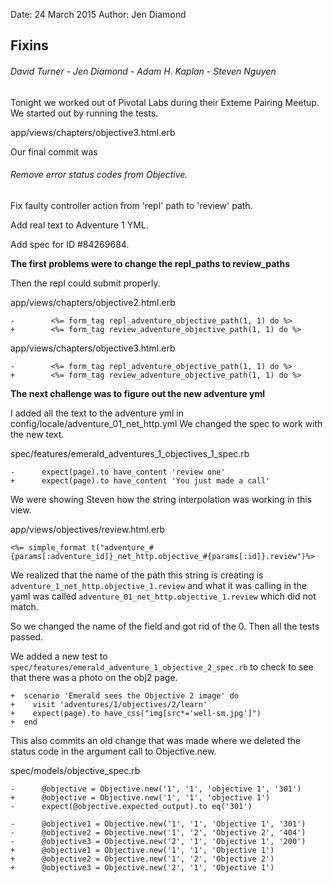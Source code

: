 Date: 24 March 2015
Author: Jen Diamond

## Fixins

###### David Turner - Jen Diamond - Adam H. Kaplan - Steven Nguyen

Tonight we worked out of Pivotal Labs during their Exteme Pairing Meetup. We started out by running the tests.

app/views/chapters/objective3.html.erb

Our final commit was

###### Remove error status codes from Objective.

Fix faulty controller action from 'repl' path to 'review' path.

Add real text to Adventure 1 YML.

Add spec for ID #84269684.

**The first problems were to change the repl_paths to review_paths**

Then the repl could submit properly. 

app/views/chapters/objective2.html.erb

    -        <%= form_tag repl_adventure_objective_path(1, 1) do %>
    +        <%= form_tag review_adventure_objective_path(1, 1) do %>
  
app/views/chapters/objective3.html.erb

    -        <%= form_tag repl_adventure_objective_path(1, 1) do %>
    +        <%= form_tag review_adventure_objective_path(1, 1) do %>
    
**The next challenge was to figure out the new adventure yml**

I added all the text to the adventure yml in config/locale/adventure_01_net_http.yml
We changed the spec to work with the new text.

spec/features/emerald_adventures_1_objectives_1_spec.rb

    -      expect(page).to have_content 'review one'
    +      expect(page).to have_content 'You just made a call'


We were showing Steven how the string interpolation was working in this view.

app/views/objectives/review.html.erb

    <%= simple_format t("adventure_#{params[:adventure_id]}_net_http.objective_#{params[:id]}.review")%>
    
We realized that the name of the path this string is creating is 
`adventure_1_net_http.objective_1.review` and what it was calling in the yaml was called
`adventure_01_net_http.objective_1.review` which did not match.

So we changed the name of the field and got rid of the 0. Then all the tests passed.

We added a new test to `spec/features/emerald_adventure_1_objective_2_spec.rb` to check
to see that there was a photo on the obj2 page.

    +  scenario 'Emerald sees the Objective 2 image' do
    +    visit 'adventures/1/objectives/2/learn'
    +    expect(page).to have_css("img[src*='well-sm.jpg']")
    +  end

This also commits an old change that was made where we deleted the status code in the 
argument call to Objective.new.

spec/models/objective_spec.rb

    -      @objective = Objective.new('1', '1', 'objective 1', '301')
    +      @objective = Objective.new('1', '1', 'objective 1')
    -      expect(@objective.expected_output).to eq('301')

    -      @objective1 = Objective.new('1', '1', 'Objective 1', '301')
    -      @objective2 = Objective.new('1', '2', 'Objective 2', '404')
    -      @objective3 = Objective.new('2', '1', 'Objective 1', '200')
    +      @objective1 = Objective.new('1', '1', 'Objective 1')
    +      @objective2 = Objective.new('1', '2', 'Objective 2')
    +      @objective3 = Objective.new('2', '1', 'Objective 1')




 

  

